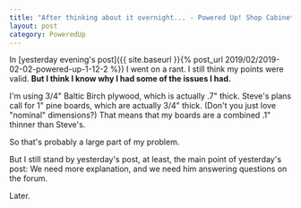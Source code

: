 ```yaml
---
title: "After thinking about it overnight... - Powered Up! Shop Cabinet: Day 13.1"
layout: post
category: PoweredUp
---
```

In [yesterday evening's post]({{ site.baseurl }}{% post_url 2019/02/2019-02-02-powered-up-1-12-2 %}) I went on a rant. I still think my points were valid. **But I think I know why I had some of the issues I had.**

I'm using 3/4" Baltic Birch plywood, which is actually .7" thick. Steve's plans call for 1" pine boards, which are actually 3/4" thick. (Don't you just love "nominal" dimensions?) That means that my boards are a combined .1" thinner than Steve's.

So that's probably a large part of my problem.

But I still stand by yesterday's post, at least, the main point of yesterday's post: We need more explanation, and we need him answering questions on the forum.

Later.